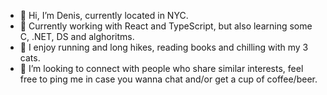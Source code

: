 - 👋 Hi, I’m Denis, currently located in NYC.
- 👀 Currently working with React and TypeScript, but also learning some C, .NET, DS and alghoritms.
- 🌲 I enjoy running and long hikes, reading books and chilling with my 3 cats.
- 💞️ I’m looking to connect with people who share similar interests, feel free to ping me in case you wanna chat and/or get a cup of coffee/beer.

<!---
denisjovic/denisjovic is a ✨ special ✨ repository because its `README.md` (this file) appears on your GitHub profile.
You can click the Preview link to take a look at your changes.
--->
